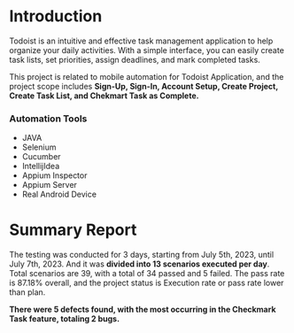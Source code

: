 # Introduction
Todoist is an intuitive and effective task management application to help organize your daily activities. With a simple interface, you can easily create task lists, set priorities, assign deadlines, and mark completed tasks.

This project is related to mobile automation for Todoist Application, and the project scope includes **Sign-Up, Sign-In, Account Setup, Create Project, Create Task List, and Chekmart Task as Complete.**

### Automation Tools
- JAVA
- Selenium
- Cucumber
- IntellijIdea
- Appium Inspector
- Appium Server
- Real Android Device

# Summary Report
The testing was conducted for 3 days, starting from July 5th, 2023, until July 7th, 2023. And it was **divided into 13 scenarios executed per day**. 
Total scenarios are 39, with a total of 34 passed and 5 failed. The pass rate is 87.18% overall, and the project status is Execution rate or pass rate lower than plan.

**There were 5 defects found, with the most occurring in the Checkmark Task feature, totaling 2 bugs.**


